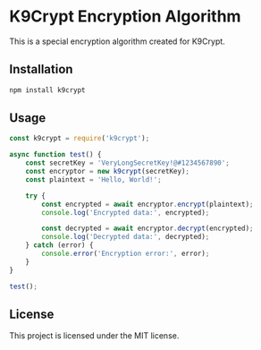 # K9Crypt Encryption Algorithm

This is a special encryption algorithm created for K9Crypt.

## Installation

```bash
npm install k9crypt
```

## Usage

```javascript
const k9crypt = require('k9crypt');

async function test() {
    const secretKey = 'VeryLongSecretKey!@#1234567890';
    const encryptor = new k9crypt(secretKey);
    const plaintext = 'Hello, World!';

    try {
        const encrypted = await encryptor.encrypt(plaintext);
        console.log('Encrypted data:', encrypted);

        const decrypted = await encryptor.decrypt(encrypted);
        console.log('Decrypted data:', decrypted);
    } catch (error) {
        console.error('Encryption error:', error);
    }
}

test();
```

## License
This project is licensed under the MIT license.
